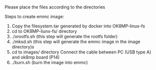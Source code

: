 Please place the files according to the directories

Steps to create emmc image:
1) Copy the filesystem.tar generated by docker into OK8MP-linux-fs
2) cd to OK8MP-liunx-fs/ directory
3) ./xrootfs.sh (this step will generate the rootfs folder)
4) ./mksd.sh (this step will generate the emmc image in the image directory)s
5) cd to images/ directory
   Connect the cable between PC (USB type A) and ok8mp board (P14)
6) ./burn.sh (burn the image into emmc)
